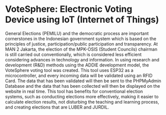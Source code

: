 # VoteSphere: Electronic Voting Device using IoT (Internet of Things)
General Elections (PEMILU) and the democratic process are important cornerstones in the Indonesian government system which is based on the principles of justice, participation/public participation and transparency. At MAN 2 Jakarta, the election of the MPK-OSIS (Student Councils) chairman is still carried out conventionally, which is considered less efficient considering advances in technology and information. In using research and development (R&D) methods using the ADDIE development model, the VoteSphere voting tool was created. This tool uses ESP32 as a microcontroller, and every incoming data will be validated using an RFID Card. The data that has been validated will then be sent to the PHPMyAdmin Database and the data that has been collected will then be displayed on the website in real time. This tool has benefits for conventional election systems, such as conducting elections more effectively, making it easier to calculate election results, not disturbing the teaching and learning process, and creating elections that are LUBER and JURDIL.
